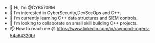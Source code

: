 - 👋 Hi, I’m @CYB570RM
- 👀 I’m interested in CyberSecurity,DevSecOps and C++.
- 🌱 I’m currently learning C++ data structures and SIEM controls.
- 💞️ I’m looking to collaborate on small skill building C++ projects.
- 📫 How to reach me @ https://www.linkedin.com/in/raymond-rogers-54a64320b/

<!---
Raymond-R0/Raymond-R0 is a ✨ special ✨ repository because its `README.md` (this file) appears on your GitHub profile.
You can click the Preview link to take a look at your changes.
--->
